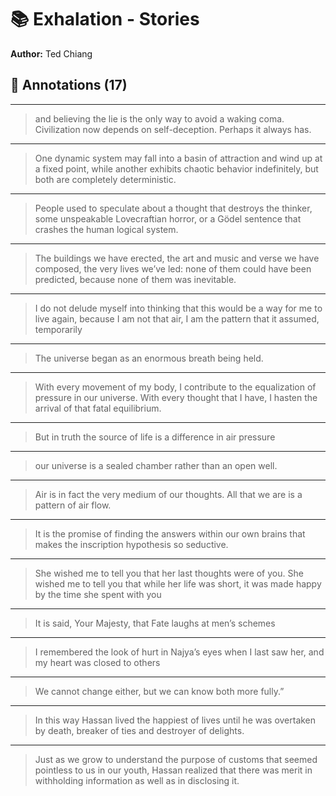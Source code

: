 # 📚 Exhalation - Stories

**Author:** Ted Chiang  

## 📝 Annotations (17)

---


> and believing the lie is the only way to avoid a waking coma. Civilization now depends on self-deception. Perhaps it always has.
  

---


> One dynamic system may fall into a basin of attraction and wind up at a fixed point, while another exhibits chaotic behavior indefinitely, but both are completely deterministic.  

---


> People used to speculate about a thought that destroys the thinker, some unspeakable Lovecraftian horror, or a Gödel sentence that crashes the human logical system.  

---


> The buildings we have erected, the art and music and verse we have composed, the very lives we’ve led: none of them could have been predicted, because none of them was inevitable.  

---


> I do not delude myself into thinking that this would be a way for me to live again, because I am not that air, I am the pattern that it assumed, temporarily  

---


> The universe began as an enormous breath being held.  

---


> With every movement of my body, I contribute to the equalization of pressure in our universe. With every thought that I have, I hasten the arrival of that fatal equilibrium.  

---


> But in truth the source of life is a difference in air pressure  

---


> our universe is a sealed chamber rather than an open well.  

---


> Air is in fact the very medium of our thoughts. All that we are is a pattern of air flow.  

---


> It is the promise of finding the answers within our own brains that makes the inscription hypothesis so seductive.  

---


> She wished me to tell you that her last thoughts were of you. She wished me to tell you that while her life was short, it was made happy by the time she spent with you  

---


> It is said, Your Majesty, that Fate laughs at men’s schemes  

---


> I remembered the look of hurt in Najya’s eyes when I last saw her, and my heart was closed to others  

---


> We cannot change either, but we can know both more fully.”  

---


> In this way Hassan lived the happiest of lives until he was overtaken by death, breaker of ties and destroyer of delights.
  

---


> Just as we grow to understand the purpose of customs that seemed pointless to us in our youth, Hassan realized that there was merit in withholding information as well as in disclosing it.  

